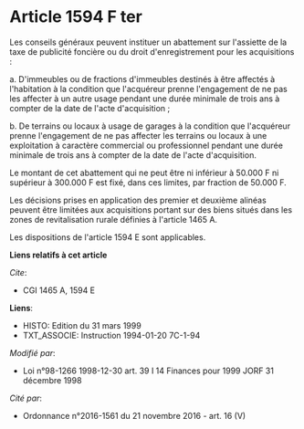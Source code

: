 # Article 1594 F ter

Les conseils généraux peuvent instituer un abattement sur l'assiette de la taxe de publicité foncière ou du droit
d'enregistrement pour les acquisitions :

a. D'immeubles ou de fractions d'immeubles destinés à être affectés à l'habitation à la condition que l'acquéreur prenne
l'engagement de ne pas les affecter à un autre usage pendant une durée minimale de trois ans à compter de la date de l'acte
d'acquisition ;

b. De terrains ou locaux à usage de garages à la condition que l'acquéreur prenne l'engagement de ne pas affecter les
terrains ou locaux à une exploitation à caractère commercial ou professionnel pendant une durée minimale de trois ans à
compter de la date de l'acte d'acquisition.

Le montant de cet abattement qui ne peut être ni inférieur à 50.000 F ni supérieur à 300.000 F est fixé, dans ces limites,
par fraction de 50.000 F.

Les décisions prises en application des premier et deuxième alinéas peuvent être limitées aux acquisitions portant sur des
biens situés dans les zones de revitalisation rurale définies à l'article 1465 A.

Les dispositions de l'article 1594 E sont applicables.

**Liens relatifs à cet article**

_Cite_:

  - CGI 1465 A, 1594 E

**Liens**:

  - HISTO: Edition du 31 mars 1999
  - TXT_ASSOCIE: Instruction 1994-01-20 7C-1-94

_Modifié par_:

  - Loi n°98-1266 1998-12-30 art. 39 I 14 Finances pour 1999 JORF 31 décembre 1998

_Cité par_:

  - Ordonnance n°2016-1561 du 21 novembre 2016 - art. 16 (V)
